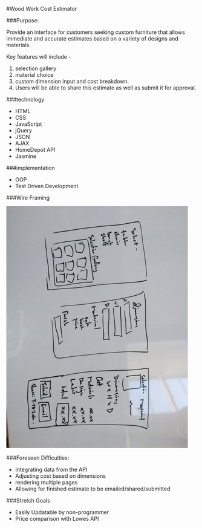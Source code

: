 #Wood Work Cost Estimator

###Purpose:

Provide an interface for customers seeking custom furniture that allows immediate and accurate estimates based on a variety of designs and materials. 

Key features will include - 

1. selection gallery
1. material choice
1. custom dimension input and cost breakdown.
1. Users will be able to share this estimate as well as submit it for approval.

###technology 

* HTML
* CSS
* JavaScript
* jQuery
* JSON
* AJAX
* HomeDepot API
* Jasmine

###implementation

* OOP
* Test Driven Development

###Wire Framing

![white board mock up](./wire-frames.JPG)

###Foreseen Difficulties:

* Integrating data from the API
* Adjusting cost based on dimensions
* rendering multiple pages
* Allowing for finished estimate to be emailed/shared/submitted

###Stretch Goals

* Easily Updatable by non-programmer
* Price comparison with Lowes API


